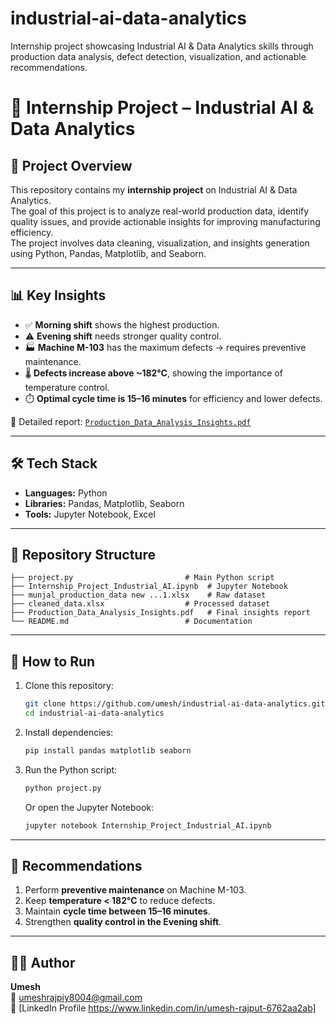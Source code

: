 # industrial-ai-data-analytics
Internship project showcasing Industrial AI &amp; Data Analytics skills through production data analysis, defect detection, visualization, and actionable recommendations.

# 📘 Internship Project – Industrial AI & Data Analytics

## 📂 Project Overview
This repository contains my **internship project** on Industrial AI & Data Analytics.  
The goal of this project is to analyze real-world production data, identify quality issues, and provide actionable insights for improving manufacturing efficiency.  
The project involves data cleaning, visualization, and insights generation using Python, Pandas, Matplotlib, and Seaborn.

---

## 📊 Key Insights
- ✅ **Morning shift** shows the highest production.  
- ⚠️ **Evening shift** needs stronger quality control.  
- 🏭 **Machine M-103** has the maximum defects → requires preventive maintenance.  
- 🌡️ **Defects increase above ~182°C**, showing the importance of temperature control.  
- ⏱️ **Optimal cycle time is 15–16 minutes** for efficiency and lower defects.  

📄 Detailed report: [`Production_Data_Analysis_Insights.pdf`](./Production_Data_Analysis_Insights.pdf)

---

## 🛠️ Tech Stack
- **Languages:** Python  
- **Libraries:** Pandas, Matplotlib, Seaborn  
- **Tools:** Jupyter Notebook, Excel  

---

## 📁 Repository Structure
```
├── project.py                         # Main Python script
├── Internship_Project_Industrial_AI.ipynb  # Jupyter Notebook
├── munjal_production_data new ...1.xlsx    # Raw dataset
├── cleaned_data.xlsx                  # Processed dataset
├── Production_Data_Analysis_Insights.pdf   # Final insights report
└── README.md                          # Documentation
```

---

## 🚀 How to Run
1. Clone this repository:
   ```bash
   git clone https://github.com/umesh/industrial-ai-data-analytics.git
   cd industrial-ai-data-analytics
   ```

2. Install dependencies:
   ```bash
   pip install pandas matplotlib seaborn
   ```

3. Run the Python script:
   ```bash
   python project.py
   ```

   Or open the Jupyter Notebook:
   ```bash
   jupyter notebook Internship_Project_Industrial_AI.ipynb
   ```

---

## 📌 Recommendations
1. Perform **preventive maintenance** on Machine M-103.  
2. Keep **temperature < 182°C** to reduce defects.  
3. Maintain **cycle time between 15–16 minutes**.  
4. Strengthen **quality control in the Evening shift**.  

---

## 👨‍💻 Author
**Umesh**  
📧 umeshrajpiy8004@gmail.com  
🔗 [LinkedIn Profile https://www.linkedin.com/in/umesh-rajput-6762aa2ab]
